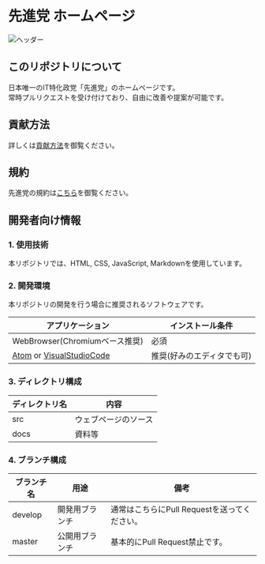 # 先進党 ホームページ

![ヘッダー](https://github.com/senshintou/web-site/blob/master/docs/images/mainImg.jpg?raw=true)

## このリポジトリについて

日本唯一のIT特化政党「先進党」のホームページです。      
常時プルリクエストを受け付けており、自由に改善や提案が可能です。

## 貢献方法

詳しくは[貢献方法](./docs/CONTRIBUTING.md)を御覧ください。

<!--

## 行動原則

詳しくは[行動原則]()を御覧ください。

-->

## 規約

先進党の規約は[こちら](https://github.com/senshintou/Terms)を御覧ください。

## 開発者向け情報

### 1. 使用技術

本リポジトリでは、HTML, CSS, JavaScript, Markdownを使用しています。

### 2. 開発環境

本リポジトリの開発を行う場合に推奨されるソフトウェアです。

|アプリケーション|インストール条件|
|-|-|
|WebBrowser(Chromiumベース推奨)|必須|
|[Atom](https://atom.io/) or [VisualStudioCode](https://azure.microsoft.com/ja-jp/products/visual-studio-code/)|推奨(好みのエディタでも可)|

### 3. ディレクトリ構成

|ディレクトリ名|内容|
|-|-|
|src|ウェブページのソース|
|docs|資料等|

### 4. ブランチ構成

|ブランチ名|用途|備考|
|-|-|-|
|develop|開発用ブランチ|通常はこちらにPull Requestを送ってください。|
|master|公開用ブランチ|基本的にPull Request禁止です。|

